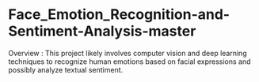 # Face_Emotion_Recognition-and-Sentiment-Analysis-master
Overview :
This project likely involves computer vision and deep learning techniques to recognize human emotions based on facial expressions and possibly analyze textual sentiment.
